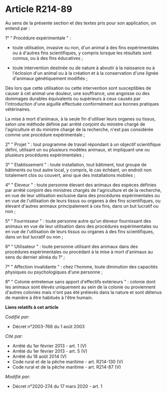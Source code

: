 # Article R214-89

Au sens de la présente section et des textes pris pour son application, on entend par :

1° " Procédure expérimentale " :

- toute utilisation, invasive ou non, d'un animal à des fins expérimentales ou à d'autres fins scientifiques, y compris
lorsque les résultats sont connus, ou à des fins éducatives ;

- toute intervention destinée ou de nature à aboutir à la naissance ou à l'éclosion d'un animal ou à la création et à la
conservation d'une lignée d'animaux génétiquement modifiés ;

Dès lors que cette utilisation ou cette intervention sont susceptibles de causer à cet animal une douleur, une souffrance,
une angoisse ou des dommages durables équivalents ou supérieurs à ceux causés par l'introduction d'une aiguille effectuée
conformément aux bonnes pratiques vétérinaires.

La mise à mort d'animaux, à la seule fin d'utiliser leurs organes ou tissus, selon une méthode définie par arrêté conjoint du
ministre chargé de l'agriculture et du ministre chargé de la recherche, n'est pas considérée comme une procédure
expérimentale ;

2° " Projet " : tout programme de travail répondant à un objectif scientifique défini, utilisant un ou plusieurs modèles
animaux, et impliquant une ou plusieurs procédures expérimentales ;

3° " Etablissement " : toute installation, tout bâtiment, tout groupe de bâtiments ou tout autre local, y compris, le cas
échéant, un endroit non totalement clos ou couvert, ainsi que des installations mobiles ;

4° " Eleveur " : toute personne élevant des animaux des espèces définies par arrêté conjoint des ministres chargés de
l'agriculture et de la recherche, en vue de leur utilisation exclusive dans des procédures expérimentales ou en vue de
l'utilisation de leurs tissus ou organes à des fins scientifiques, ou élevant d'autres animaux principalement à ces fins,
dans un but lucratif ou non ;

5° " Fournisseur " : toute personne autre qu'un éleveur fournissant des animaux en vue de leur utilisation dans des
procédures expérimentales ou en vue de l'utilisation de leurs tissus ou organes à des fins scientifiques, dans un but
lucratif ou non ;

6° " Utilisateur " : toute personne utilisant des animaux dans des procédures expérimentales ou procédant à la mise à mort
d'animaux au sens du dernier alinéa du 1° ;

7° " Affection invalidante " : chez l'homme, toute diminution des capacités physiques ou psychologiques d'une personne ;

8° " Colonie entretenue sans apport d'effectifs extérieurs " : colonie dont les animaux sont élevés uniquement au sein de la
colonie ou proviennent d'autres colonies mais n'ont pas été prélevés dans la nature et sont détenus de manière à être
habitués à l'être humain.

**Liens relatifs à cet article**

_Codifié par_:

  - Décret n°2003-768 du 1 août 2003

_Cité par_:

  - Arrêté du 1er février 2013 - art. 1 (V)
  - Arrêté du 1er février 2013 - art. 5 (V)
  - Arrêté du 18 août 2014 (V)
  - Code rural et de la pêche maritime - art. R214-130 (V)
  - Code rural et de la pêche maritime - art. R214-87 (V)

_Modifié par_:

  - Décret n°2020-274 du 17 mars 2020 - art. 1
